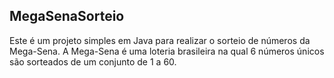 ## MegaSenaSorteio
Este é um projeto simples em Java para realizar o sorteio de números da Mega-Sena. A Mega-Sena é uma loteria brasileira na qual 6 números únicos são sorteados de um conjunto de 1 a 60.
